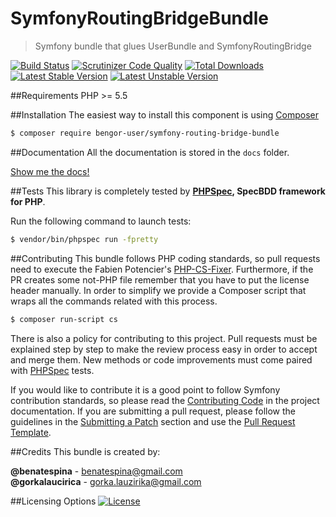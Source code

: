 # SymfonyRoutingBridgeBundle
> Symfony bundle that glues UserBundle and SymfonyRoutingBridge

[![Build Status](https://travis-ci.org/BenGorUser/SymfonyRoutingBridgeBundle.svg?branch=master)](https://travis-ci.org/BenGorUser/SymfonyRoutingBridgeBundle)
[![Scrutinizer Code Quality](https://scrutinizer-ci.com/g/BenGorUser/SymfonyRoutingBridgeBundle/badges/quality-score.png?b=master)](https://scrutinizer-ci.com/g/BenGorUser/SymfonyRoutingBridgeBundle/?branch=master)
[![Total Downloads](https://poser.pugx.org/bengor-user/symfony-routing-bridge-bundle/downloads)](https://packagist.org/packages/bengor-user/symfony-routing-bridge-bundle/)
[![Latest Stable Version](https://poser.pugx.org/bengor-user/symfony-routing-bridge-bundle/v/stable.svg)](https://packagist.org/packages/bengor-user/symfony-routing-bridge-bundle/)
[![Latest Unstable Version](https://poser.pugx.org/bengor-user/symfony-routing-bridge-bundle/v/unstable.svg)](https://packagist.org/packages/bengor-user/symfony-routing-bridge-bundle/)

##Requirements
PHP >= 5.5

##Installation
The easiest way to install this component is using [Composer][6]
```bash
$ composer require bengor-user/symfony-routing-bridge-bundle
```

##Documentation
All the documentation is stored in the `docs` folder.

[Show me the docs!](docs/index.md)

##Tests
This library is completely tested by **[PHPSpec][1], SpecBDD framework for PHP**.

Run the following command to launch tests:
```bash
$ vendor/bin/phpspec run -fpretty
```

##Contributing
This bundle follows PHP coding standards, so pull requests need to execute the Fabien Potencier's [PHP-CS-Fixer][5].
Furthermore, if the PR creates some not-PHP file remember that you have to put the license header manually. In order
to simplify we provide a Composer script that wraps all the commands related with this process.
```bash
$ composer run-script cs
```

There is also a policy for contributing to this project. Pull requests must be explained step by step to make the
review process easy in order to accept and merge them. New methods or code improvements must come paired with
[PHPSpec][1] tests.

If you would like to contribute it is a good point to follow Symfony contribution standards, so please read the
[Contributing Code][2] in the project documentation. If you are submitting a pull request, please follow the guidelines
in the [Submitting a Patch][3] section and use the [Pull Request Template][4].

##Credits
This bundle is created by:
>
**@benatespina** - [benatespina@gmail.com](mailto:benatespina@gmail.com)<br>
**@gorkalaucirica** - [gorka.lauzirika@gmail.com](mailto:gorka.lauzirika@gmail.com)

##Licensing Options
[![License](https://poser.pugx.org/bengor-user/symfony-routing-bridge-bundle/license.svg)](https://github.com/BenGorUser/SymfonyRoutingBridgeBundle/blob/master/LICENSE)

[1]: http://www.phpspec.net/
[2]: http://symfony.com/doc/current/contributing/code/index.html
[3]: http://symfony.com/doc/current/contributing/code/patches.html#check-list
[4]: http://symfony.com/doc/current/contributing/code/patches.html#make-a-pull-request
[5]: http://cs.sensiolabs.org/
[6]: http://getcomposer.org

